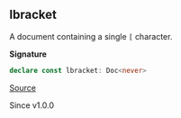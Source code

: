 ## lbracket

A document containing a single `[` character.

**Signature**

```ts
declare const lbracket: Doc<never>
```

[Source](https://github.com/Effect-TS/effect/tree/main/packages/printer/src/Doc.ts#L775)

Since v1.0.0